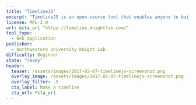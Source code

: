 ```yaml
---
title: "TimelineJS"
excerpt: "TimelineJS is an open-source tool that enables anyone to build visually rich, interactive timelines. Beginners can create a timeline using nothing more than a Google spreadsheet. Experts can use their JSON skills to create custom installations, while keeping TimelineJS's core functionality."
license: MPL-2.0
url: &cta_url "https://timeline.knightlab.com/"
tool_type:
  - Web application
publisher:
  - Northwestern University Knight Lab
difficulty: Beginner
state: "ready"
header:
  teaser: /assets/images/2017-02-07-timelinejs-screenshot.png
  overlay_image: /assets/images/2017-02-07-timelinejs-screenshot.png
  overlay_filter: .5
  cta_label: Make a timeline
  cta_url: *cta_url
---
```

